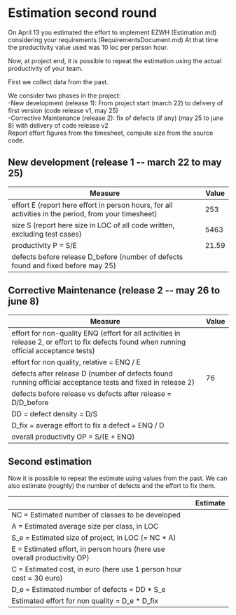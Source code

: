 # Estimation second round

On April 13 you estimated the effort to implement EZWH (Estimation.md) considering your requirements (RequirementsDocument.md)
At that time the productivity value used was 10 loc per person hour.   

Now, at project end, it is possible to repeat the 
estimation using the actual productivity of your team.


First we collect data from the past.   

We consider two phases in the project: <br>
-New development (release 1): From project start (march 22) to delivery of first version (code release v1, may 25) <br>
-Corrective Maintenance (release 2): fix of defects (if any)  (may 25 to june 8) with delivery of code release v2  <br>
Report effort figures from the timesheet, compute size from the source code.

## New development (release 1  -- march 22 to may 25)
| Measure| Value |
|---|---|
|effort E (report here effort in person hours, for all activities in the period, from your timesheet)  | 253 |
|size S (report here size in LOC of all code written, excluding test cases)  | 5463 |
|productivity P = S/E | 21.59 |
|defects before release D_before (number of defects found and fixed before may 25) ||



## Corrective Maintenance (release 2 -- may 26 to june 8)

| Measure | Value|
|---|---|
| effort for non-quality ENQ (effort for all activities in release 2, or effort to fix defects found when running official acceptance tests) ||
| effort for non quality, relative = ENQ / E ||
|defects after release D (number of defects found running official acceptance tests and  fixed in release 2) | 76 |
| defects before release vs defects after release = D/D_before ||
|DD = defect density = D/S||
|D_fix = average effort to fix a defect = ENQ / D ||
|overall productivity OP = S/(E + ENQ)||

## Second estimation

Now it is possible to repeat the estimate using values from the past. We can also estimate (roughly) the number of defects and the effort to fix them.

|             | Estimate                        |             
| ----------- | ------------------------------- |  
| NC =  Estimated number of classes to be developed                 |                         |             
|  A = Estimated average size per class, in LOC                     |                            | 
| S_e = Estimated size of project, in LOC (= NC * A)                  |                                |
| E = Estimated effort, in person hours (here use overall productivity OP)  |                                  |   
| C = Estimated cost, in euro (here use 1 person hour cost = 30 euro)                   |         | 
| D_e = Estimated number of defects = DD * S_e||
| Estimated effort for non quality = D_e * D_fix ||
